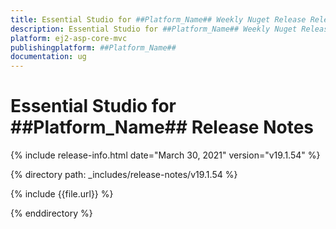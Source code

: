 ```yaml
---
title: Essential Studio for ##Platform_Name## Weekly Nuget Release Release Notes  
description: Essential Studio for ##Platform_Name## Weekly Nuget Release Release Notes  
platform: ej2-asp-core-mvc
publishingplatform: ##Platform_Name##
documentation: ug
---
```


# Essential Studio for  ##Platform_Name##  Release Notes  

{% include release-info.html date="March 30, 2021"   version="v19.1.54"  %} 

{% directory path: _includes/release-notes/v19.1.54 %}

{% include {{file.url}} %}

{% enddirectory %}
